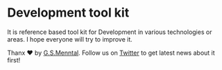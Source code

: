 # Development tool kit 
It is reference based  tool kit for Development in various technologies or areas. I hope everyone will try to improve it.


Thanx :heart:  by [G.S.Menntal](http://www.menntal.com/). Follow us on [Twitter](https://twitter.com/gsmenntal) to get latest news about it first!
